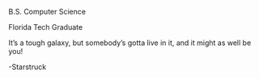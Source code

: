 B.S. Computer Science

Florida Tech Graduate

It’s a tough galaxy, but somebody’s gotta live in it, and it might as well be you! 

-Starstruck
<!---
Penguini128/Penguini128 is a ✨ special ✨ repository because its `README.md` (this file) appears on your GitHub profile.
You can click the Preview link to take a look at your changes.
--->
